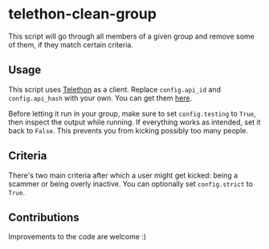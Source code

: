 # telethon-clean-group

This script will go through all members of a given group and remove some of them, if they match certain criteria.

## Usage

This script uses [Telethon](https://docs.telethon.dev/en/stable/) as a client. Replace `config.api_id`
and `config.api_hash` with your
own. You can get them [here](https://my.telegram.org).

Before letting it run in your group, make sure to set `config.testing` to `True`, then inspect the output while running.
If everything works as intended, set it back to `False`. This prevents you from kicking possibly too many people.

## Criteria

There's two main criteria after which a user might get kicked: being a scammer or being overly inactive. You can
optionally set `config.strict` to `True`.

## Contributions

Improvements to the code are welcome :)